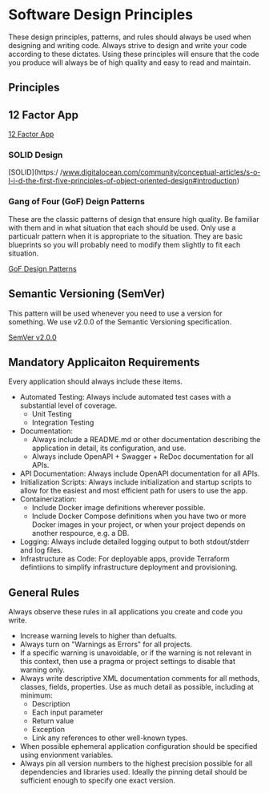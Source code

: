 # Software Design Principles

These design principles, patterns, and rules should always be used when designing and writing code. Always strive to design and write your code according to these dictates. Using these principles will ensure that the code you produce will always be of high quality and easy to read and maintain.

## Principles

## 12 Factor App

[12 Factor App](https://12factor.net/)

### SOLID Design

[SOLID](https:/
/www.digitalocean.com/community/conceptual-articles/s-o-l-i-d-the-first-five-principles-of-object-oriented-design#introduction)

### Gang of Four (GoF) Deign Patterns

These are the classic patterns of design that ensure high quality. Be familiar with them and in what situation that each should be used. Only use a particualr pattern when it is appropriate to the situation. They are basic blueprints so you will probably need to modify them slightly to fit each situation.

[GoF Design Patterns](https://www.digitalocean.com/community/tutorials/gangs-of-four-gof-design-patterns#gof-design-pattern-types)

## Semantic Versioning (SemVer)

This pattern will be used whenever you need to use a version for something. We use v2.0.0 of the Semantic Versioning specification.

[SemVer v2.0.0](https://semver.org/)

## Mandatory Applicaiton Requirements

Every application should always include these items.

* Automated Testing: Always include automated test cases with a substantial level of coverage.
  * Unit Testing
  * Integration Testing
* Documentation:
  * Always include a README.md or other documentation describing the application in detail, its configuration, and use.
  * Always include OpenAPI + Swagger + ReDoc documentation for all APIs.
* API Documentation: Always include OpenAPI documentation for all APIs.
* Initialization Scripts: Always include initialization and startup scripts to allow for the easiest and most efficient path for users to use the app.
* Containerization:
  * Include Docker image definitions wherever possible.
  * Include Docker Compose definitions when you have two or more Docker images in your project, or when your project depends on another respource, e.g. a DB.
* Logging: Always include detailed logging output to both stdout/stderr and log files.
* Infrastructure as Code: For deployable apps, provide Terraform defintiions to simplify infrastructure deployment and provisioning.

## General Rules

Always observe these rules in all applications you create and code you write.

* Increase warning levels to higher than defualts.
* Always turn on "Warnings as Errors" for all projects.
* If a specific warning is unavoidable, or if the warning is not relevant in this context, then use a pragma or project settings to disable that warning only.
* Always write descriptive XML documentation comments for all methods, classes, fields, properties. Use as much detail as possible, including at minimum:
  * Description
  * Each input parameter
  * Return value
  * Exception
  * Link any references to other well-known types.
* When possible ephemeral application configuration should be specified using envionment variables.
* Always pin all version numbers to the highest precision possible for all dependencies and libraries used. Ideally the pinning detail should be sufficient enough to specify one exact version.
